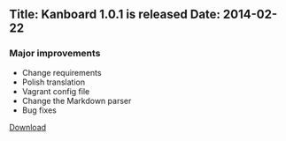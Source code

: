 Title: Kanboard 1.0.1 is released
Date: 2014-02-22
---

### Major improvements

- Change requirements
- Polish translation
- Vagrant config file
- Change the Markdown parser
- Bug fixes

[Download](https://github.com/kanboard/kanboard/releases/download/v1.0.1/kanboard-1.0.1.zip)
